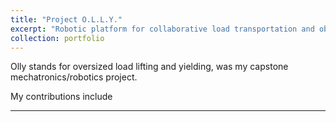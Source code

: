 ```yaml
---
title: "Project O.L.L.Y."
excerpt: "Robotic platform for collaborative load transportation and obstacle avoidance<br/><img src='/images/olly500.png'>"
collection: portfolio
---
```


Olly stands for oversized load lifting and yielding, was my capstone mechatronics/robotics project. 

My contributions include

---
